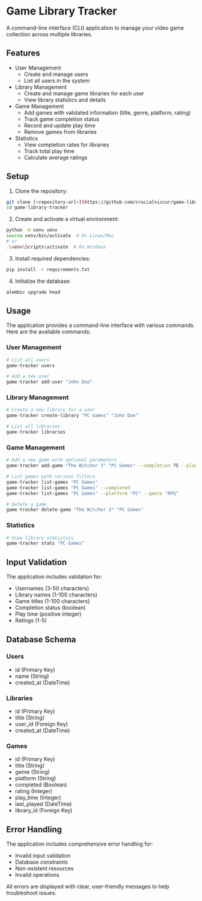 # Game Library Tracker

A command-line interface (CLI) application to manage your video game collection across multiple libraries.

## Features

- User Management
  - Create and manage users
  - List all users in the system
- Library Management
  - Create and manage game libraries for each user
  - View library statistics and details
- Game Management
  - Add games with validated information (title, genre, platform, rating)
  - Track game completion status
  - Record and update play time
  - Remove games from libraries
- Statistics
  - View completion rates for libraries
  - Track total play time
  - Calculate average ratings

## Setup

1. Clone the repository:
```bash
git clone [<repository-url>](https://github.com/crucialniccur/game-library-tracker)
cd game-library-tracker
```

2. Create and activate a virtual environment:
```bash
python -m venv venv
source venv/bin/activate  # On Linux/Mac
# or
.\venv\Scripts\activate  # On Windows
```

3. Install required dependencies:
```bash
pip install -r requirements.txt
```

4. Initialize the database:
```bash
alembic upgrade head
```

## Usage

The application provides a command-line interface with various commands. Here are the available commands:

### User Management
```bash
# List all users
game-tracker users

# Add a new user
game-tracker add-user "John Doe"
```

### Library Management
```bash
# Create a new library for a user
game-tracker create-library "PC Games" "John Doe"

# List all libraries
game-tracker libraries
```

### Game Management
```bash
# Add a new game with optional parameters
game-tracker add-game "The Witcher 3" "PC Games" --completion 75 --playtime 120.5 --rating 5

# List games with various filters
game-tracker list-games "PC Games"
game-tracker list-games "PC Games" --completed
game-tracker list-games "PC Games" --platform "PC" --genre "RPG"

# Delete a game
game-tracker delete-game "The Witcher 3" "PC Games"
```

### Statistics
```bash
# View library statistics
game-tracker stats "PC Games"
```

## Input Validation

The application includes validation for:
- Usernames (3-50 characters)
- Library names (1-100 characters)
- Game titles (1-100 characters)
- Completion status (boolean)
- Play time (positive integer)
- Ratings (1-5)

## Database Schema

### Users
- id (Primary Key)
- name (String)
- created_at (DateTime)

### Libraries
- id (Primary Key)
- title (String)
- user_id (Foreign Key)
- created_at (DateTime)

### Games
- id (Primary Key)
- title (String)
- genre (String)
- platform (String)
- completed (Boolean)
- rating (Integer)
- play_time (Integer)
- last_played (DateTime)
- library_id (Foreign Key)

## Error Handling

The application includes comprehensive error handling for:
- Invalid input validation
- Database constraints
- Non-existent resources
- Invalid operations

All errors are displayed with clear, user-friendly messages to help troubleshoot issues.
